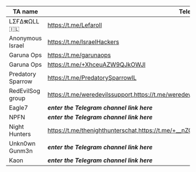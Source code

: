|TA name|Telegram|Website|Other info|
| ------ | ------ | ------ | ------ |
|LΣҒΔ𝕽ΩLL 🇮🇱|https://t.me/Lefaroll||admin: @LefarollFresco|
|Anonymous Israel|https://t.me/IsraelHackers|||
|Garuna Ops|https://t.me/garunaops|||
|Garuna Ops|https://t.me/+XhceuAZW9QJkOWJl|||
|Predatory Sparrow|https://t.me/PredatorySparrowIL|||
|RedEvilSog group|https://t.me/weredevilssupport,https://t.me/weredevilsog||X account https://x.com/redevilsog|||
|Eagle7|***enter the Telegram channel link here***|||
|NPFN|***enter the Telegram channel link here***|||
|Night Hunters|https://t.me/thenighthunterschat,https://t.me/+__nZCYRY1t02OGM1,https://t.me/+vbpFOVZzsAQ3NWQ1|||
|Unkn0wn Gunm3n|***enter the Telegram channel link here***|||
|Kaon|***enter the Telegram channel link here***|||
